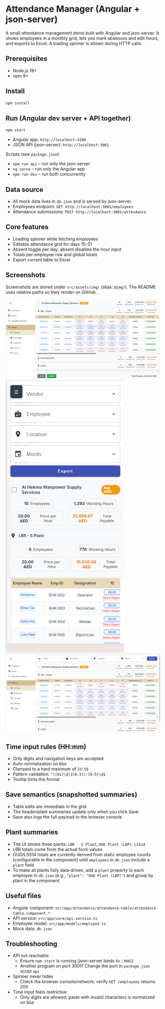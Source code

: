 # Attendance Manager (Angular + json-server)

A small attendance management demo built with Angular and json-server. It shows employees in a monthly grid, lets you mark absences and edit hours, and exports to Excel. A loading spinner is shown during HTTP calls.

## Prerequisites
- Node.js 18+
- npm 9+

## Install
```bash
npm install
```

## Run (Angular dev server + API together)
```bash
npm start
```
- Angular app: `http://localhost:4200`
- JSON API (json-server): `http://localhost:3001`

Scripts (see `package.json`):
- `npm run api` – run only the json-server
- `ng serve` – run only the Angular app
- `npm run dev` – run both concurrently

## Data source
- All mock data lives in `db.json` and is served by json-server.
- Employees endpoint: `GET http://localhost:3001/employees`
- Attendance submissions: `POST http://localhost:3001/attendance`

## Core features
- Loading spinner while fetching employees
- Editable attendance grid for days 15–31
- Absent toggle per day; absent disables the hour input
- Totals per employee row and global totals
- Export current table to Excel

## Screenshots
Screenshots are stored under `src/assets/img/` (alias: `@img/`). The README uses relative paths so they render on GitHub.

![Attendance Page](src/assets/img/image.png)
![Attendance Page – Alt](src/assets/img/image2.png)
![Attendance Page – Variant](src/assets/img/image_1.png)

## Time input rules (HH:mm)
- Only digits and navigation keys are accepted
- Auto-normalization on blur
- Clamped to a hard maximum of `23:59`
- Pattern validation: `^([01]\d|2[0-3]):[0-5]\d$`
- Tooltip hints the format

## Save semantics (snapshotted summaries)
- Table edits are immediate in the grid
- The header/plant summaries update only when you click Save
- Save also logs the full payload to the browser console

## Plant summaries
- The UI shows three plants: `LBR - S Plant`, `OUD Plant (LBP)`, `LSS14`
- LBR totals come from the actual form values
- OUD/LSS14 totals are currently derived from static employee counts (configurable in the component) until `employees` in `db.json` include a `plant` field
- To make all plants fully data‑driven, add a `plant` property to each employee in `db.json` (e.g., `"plant": "OUD Plant (LBP)"`) and group by plant in the component

## Useful files
- Angular component: `src/app/attendance/attendance-table/attendance-table.component.*`
- API service: `src/app/core/api.service.ts`
- Employee model: `src/app/models/employee.ts`
- Mock data: `db.json`

## Troubleshooting
- API not reachable
  - Ensure `npm start` is running (json-server binds to `:3001`)
  - Another program on port 3001? Change the port in `package.json` script `api`
- Spinner never hides
  - Check the browser console/network; verify `GET /employees` returns 200
- Time input feels restrictive
  - Only digits are allowed; paste with invalid characters is normalized on blur




